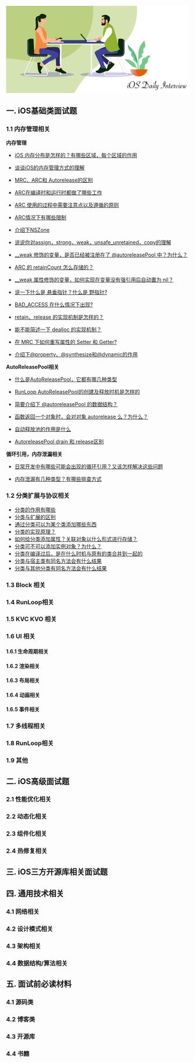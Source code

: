 
![](./images/logo.png)

## 一. iOS基础类面试题

### 1.1 内存管理相关

****内存管理****

* [iOS 内存分布是怎样的？有哪些区域，每个区域的作用](https://github.com/tbfungeek/iOS-Daily-Interview/issues/1)
* [谈谈iOS的内存管理方式的理解](https://github.com/tbfungeek/iOS-Daily-Interview/issues/2)

* [MRC、ARC和 Autorelease的区别](https://github.com/tbfungeek/iOS-Daily-Interview/issues/3)
* [ARC在编译时和运行时都做了哪些工作](https://github.com/tbfungeek/iOS-Daily-Interview/issues/7)

* [ARC 使用的过程中需要注意点以及遵循的原则](https://github.com/tbfungeek/iOS-Daily-Interview/issues/4)
* [ARC情况下有哪些限制](https://github.com/tbfungeek/iOS-Daily-Interview/issues/8)

* [介绍下NSZone](https://github.com/tbfungeek/iOS-Daily-Interview/issues/5)
* [说说你对assign，strong，weak，unsafe_unretained，copy的理解](https://github.com/tbfungeek/iOS-Daily-Interview/issues/6)

* [__weak 修饰的变量，是否已经被注册在了 @autoreleasePool 中？为什么？](https://github.com/tbfungeek/iOS-Daily-Interview/issues/9)

* [ARC 的 retainCount 怎么存储的？](https://github.com/tbfungeek/iOS-Daily-Interview/issues/10)

* [__weak 属性修饰的变量，如何实现在变量没有强引用后自动置为 nil？](https://github.com/tbfungeek/iOS-Daily-Interview/issues/11)

* [说一下什么是 悬垂指针？什么是 野指针?](https://github.com/tbfungeek/iOS-Daily-Interview/issues/12)
* [BAD_ACCESS 在什么情况下出现?](https://github.com/tbfungeek/iOS-Daily-Interview/issues/13)

* [retain、release 的实现机制是怎样的？](https://github.com/tbfungeek/iOS-Daily-Interview/issues/14)

* [能不能简述一下 dealloc 的实现机制？](https://github.com/tbfungeek/iOS-Daily-Interview/issues/15)

* [在 MRC 下如何重写属性的 Setter 和 Getter?](https://github.com/tbfungeek/iOS-Daily-Interview/issues/16)

* [介绍下@property、@synthesize和@dynamic的作用](https://github.com/tbfungeek/iOS-Daily-Interview/issues/17)

****AutoReleasePool相关****

* [什么是AutoReleasePool，它都有哪几种类型](https://github.com/tbfungeek/iOS-Daily-Interview/issues/18)

* [RunLoop AutoReleasePool的创建及释放时机是怎样的](https://github.com/tbfungeek/iOS-Daily-Interview/issues/19)

* [简要介绍下 @autoreleasePool 的数据结构？](https://github.com/tbfungeek/iOS-Daily-Interview/issues/20)

* [函数返回一个对象时，会对对象 autorelease 么？为什么？](https://github.com/tbfungeek/iOS-Daily-Interview/issues/21)

* [自动释放池的作用是什么](https://github.com/tbfungeek/iOS-Daily-Interview/issues/22)

* [AutoreleasePool drain 和 release区别](https://github.com/tbfungeek/iOS-Daily-Interview/issues/23)

****循环引用，内存泄漏相关****

* [日常开发中有哪些可能会出现的循环引用？又该怎样解决这些问题](https://github.com/tbfungeek/iOS-Daily-Interview/issues/24)

* [内存泄漏有几种类型？有哪些排查方式](https://github.com/tbfungeek/iOS-Daily-Interview/issues/25)

### 1.2 分类扩展与协议相关

* [分类的作用有哪些](https://github.com/tbfungeek/iOS-Daily-Interview/issues/26)
* [分类与扩展的区别](https://github.com/tbfungeek/iOS-Daily-Interview/issues/27)
* [通过分类可以为某个类添加哪些东西](https://github.com/tbfungeek/iOS-Daily-Interview/issues/28)
* [分类的实现原理？](https://github.com/tbfungeek/iOS-Daily-Interview/issues/29)
* [如何给分类添加属性？关联对象以什么形式进行存储？](https://github.com/tbfungeek/iOS-Daily-Interview/issues/30)
* [分类可不可以添加实例对象？为什么？](https://github.com/tbfungeek/iOS-Daily-Interview/issues/31)
* [分类在编译过后，是在什么时机与原有的类合并到一起的](https://github.com/tbfungeek/iOS-Daily-Interview/issues/32)
* [分类与宿主类有同名方法会有什么结果](https://github.com/tbfungeek/iOS-Daily-Interview/issues/33)
* [分类与其他分类有同名方法会有什么结果](https://github.com/tbfungeek/iOS-Daily-Interview/issues/34)




### 1.3 Block 相关

### 1.4 RunLoop相关

### 1.5 KVC KVO 相关

### 1.6 UI 相关

#### 1.6.1 生命周期相关

#### 1.6.2 渲染相关

#### 1.6.3 布局相关

#### 1.6.4 动画相关

#### 1.6.5 事件相关

### 1.7 多线程相关

### 1.8 RunLoop相关

### 1.9 其他

## 二. iOS高级面试题

### 2.1 性能优化相关

### 2.2 动态化相关

### 2.3 组件化相关

### 2.4 热修复相关


## 三. iOS三方开源库相关面试题


## 四. 通用技术相关

### 4.1 网络相关

### 4.2 设计模式相关

### 4.3 架构相关

### 4.4 数据结构/算法相关


## 五. 面试前必读材料

### 4.1 源码类

### 4.2 博客类

### 4.3 开源库

### 4.4 书籍
